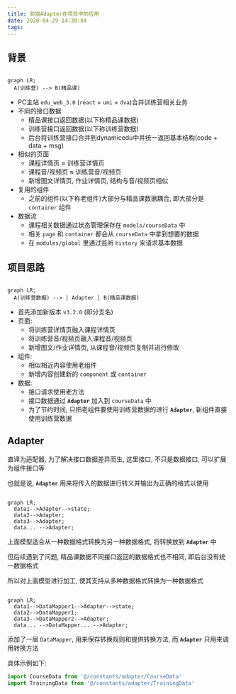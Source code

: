```yaml
---
title: 前端Adapter在项目中的应用
date: 2020-04-29 14:30:04
tags:
---
```


<script src='https://unpkg.com/mermaid/dist/mermaid.min.js'></script>
<script>
  if (window.mermaid) {
    mermaid.initialize();
  }
</script>
<style>
  .gutter { display: none; }
</style>

## 背景

```mermaid

graph LR;
  A(训练营) --> B(精品课)

```

- PC主站 `edu_web_3.0` (`react` + `umi` + `dva`)合并训练营相关业务
- 不同的接口数据
  - 精品课接口返回数据(以下称精品课数据)
  - 训练营接口返回数据(以下称训练营数据)
  - 后台将训练营接口合并到dynamicedu中并统一返回基本结构(code + data + msg)
- 相似的页面
  - 课程详情页 ≈ 训练营详情页
  - 课程音/视频页 ≈ 训练营音/视频页
  - 新增图文详情页, 作业详情页, 结构与音/视频页相似
- 复用的组件
  - 之前的组件(以下称老组件)大部分与精品课数据耦合, 即大部分是 `container` 组件
- 数据流
  - 课程相关数据通过状态管理保存在 `models/courseData` 中
  - 相关 `page` 和 `container` 都会从 `courseData` 中拿到想要的数据
  - 在 `modules/global` 里通过监听 `history` 来请求基本数据

## 项目思路

```mermaid

graph LR;
  A(训练营数据) --> | Adapter | B(精品课数据)

```

- 首先添加新版本 `v3.2.0` (即分支名)
- 页面:
  - 将训练营详情页融入课程详情页
  - 将训练营音/视频页融入课程音/视频页
  - 新增图文/作业详情页, 从课程音/视频页复制并进行修改
- 组件:
  - 相似相近内容使用老组件
  - 新增内容创建新的 `component` 或 `container`
- 数据:
  - 接口请求使用老方法
  - 接口数据通过 __`Adapter`__ 加入到 `courseData` 中
  - 为了节约时间, 只把老组件要使用训练营数据的进行  __`Adapter`__, 新组件直接使用训练营数据

## __Adapter__

直译为适配器, 为了解决接口数据差异而生, 这里接口, 不只是数据接口, 可以扩展为组件接口等

也就是说,  __`Adapter`__ 用来将传入的数据进行转义并输出为正确的格式以使用

```mermaid

graph LR;
  data1-->Adapter-->state;
  data2-->Adapter;
  data3-->Adapter;
  data... -->Adapter;

```

上面模型适合从一种数据格式转换为另一种数据格式, 将转换放到 __`Adapter`__ 中

但后续遇到了问题, 精品课数据不同接口返回的数据格式也不相同, 即后台没有统一数据格式

所以对上面模型进行加工, 使其支持从多种数据格式转换为一种数据格式

```mermaid

graph LR;
  data1-->DataMapper1-->Adapter-->state;
  data2-->DataMapper1;
  data3-->DataMapper2-->Adapter;
  data... -->DataMapper... -->Adapter;

```

添加了一层 `DataMapper`, 用来保存转换规则和提供转换方法, 而 __`Adapter`__ 只用来调用转换方法

具体示例如下:

``` js
import CourseData from '@/constants/adapter/CourseData'
import TrainingData from '@/constants/adapter/TrainingData'

```
